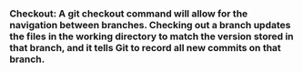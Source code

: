 ### **Checkout**: A git checkout command will allow for the navigation between branches. Checking out a branch updates the files in the working directory to match the version stored in that branch, and it tells Git to record all new commits on that branch.
